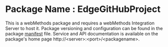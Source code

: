 # Package Name : EdgeGitHubProject
This is a webMethods package and requires a webMethods Integration Server to host it. Package versioning and configuration can be found in the package [manifest](./EdgeGitHubProject/manifest.v3) file. Service and API documentation is available on the package's home page http://&lt;server&gt;:&lt;port&gt;/&lt;packagename>.